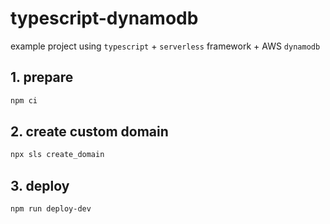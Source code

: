 # typescript-dynamodb

example project using `typescript` + `serverless` framework + AWS `dynamodb`

## 1. prepare

```bash
npm ci
```

## 2. create custom domain

```bash
npx sls create_domain
```

## 3. deploy

```bash
npm run deploy-dev
```
